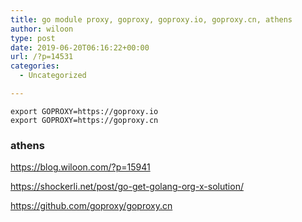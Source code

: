 ```yaml
---
title: go module proxy, goproxy, goproxy.io, goproxy.cn, athens
author: wiloon
type: post
date: 2019-06-20T06:16:22+00:00
url: /?p=14531
categories:
  - Uncategorized

---
```

```bash# goproxy.io 有遇到过connection reset by peer, 换goproxy.cn
export GOPROXY=https://goproxy.io
export GOPROXY=https://goproxy.cn
```

### athens

<https://blog.wiloon.com/?p=15941>

https://shockerli.net/post/go-get-golang-org-x-solution/
  
https://github.com/goproxy/goproxy.cn